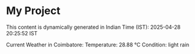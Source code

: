 # My Project

This content is dynamically generated in Indian Time (IST): 2025-04-28 20:25:52 IST


Current Weather in Coimbatore:
Temperature: 28.88 °C
Condition: light rain
